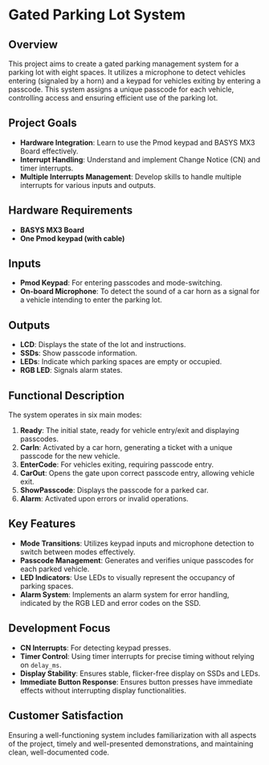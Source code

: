 # Gated Parking Lot System

## Overview

This project aims to create a gated parking management system for a parking lot with eight spaces. It utilizes a microphone to detect vehicles entering (signaled by a horn) and a keypad for vehicles exiting by entering a passcode. This system assigns a unique passcode for each vehicle, controlling access and ensuring efficient use of the parking lot.

## Project Goals

- **Hardware Integration**: Learn to use the Pmod keypad and BASYS MX3 Board effectively.
- **Interrupt Handling**: Understand and implement Change Notice (CN) and timer interrupts.
- **Multiple Interrupts Management**: Develop skills to handle multiple interrupts for various inputs and outputs.

## Hardware Requirements

- **BASYS MX3 Board**
- **One Pmod keypad (with cable)**

## Inputs

- **Pmod Keypad**: For entering passcodes and mode-switching.
- **On-board Microphone**: To detect the sound of a car horn as a signal for a vehicle intending to enter the parking lot.

## Outputs

- **LCD**: Displays the state of the lot and instructions.
- **SSDs**: Show passcode information.
- **LEDs**: Indicate which parking spaces are empty or occupied.
- **RGB LED**: Signals alarm states.

## Functional Description

The system operates in six main modes:

1. **Ready**: The initial state, ready for vehicle entry/exit and displaying passcodes.
2. **CarIn**: Activated by a car horn, generating a ticket with a unique passcode for the new vehicle.
3. **EnterCode**: For vehicles exiting, requiring passcode entry.
4. **CarOut**: Opens the gate upon correct passcode entry, allowing vehicle exit.
5. **ShowPasscode**: Displays the passcode for a parked car.
6. **Alarm**: Activated upon errors or invalid operations.

## Key Features

- **Mode Transitions**: Utilizes keypad inputs and microphone detection to switch between modes effectively.
- **Passcode Management**: Generates and verifies unique passcodes for each parked vehicle.
- **LED Indicators**: Use LEDs to visually represent the occupancy of parking spaces.
- **Alarm System**: Implements an alarm system for error handling, indicated by the RGB LED and error codes on the SSD.

## Development Focus

- **CN Interrupts**: For detecting keypad presses.
- **Timer Control**: Using timer interrupts for precise timing without relying on `delay_ms`.
- **Display Stability**: Ensures stable, flicker-free display on SSDs and LEDs.
- **Immediate Button Response**: Ensures button presses have immediate effects without interrupting display functionalities.

## Customer Satisfaction

Ensuring a well-functioning system includes familiarization with all aspects of the project, timely and well-presented demonstrations, and maintaining clean, well-documented code.


